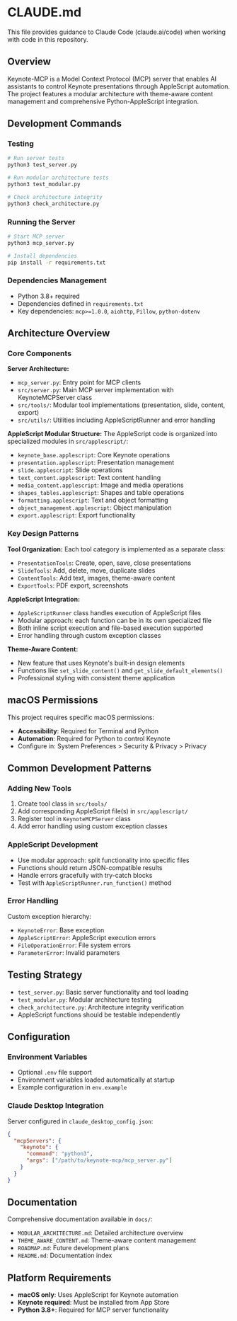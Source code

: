 # CLAUDE.md

This file provides guidance to Claude Code (claude.ai/code) when working with code in this repository.

## Overview

Keynote-MCP is a Model Context Protocol (MCP) server that enables AI assistants to control Keynote presentations through AppleScript automation. The project features a modular architecture with theme-aware content management and comprehensive Python-AppleScript integration.

## Development Commands

### Testing
```bash
# Run server tests
python3 test_server.py

# Run modular architecture tests
python3 test_modular.py

# Check architecture integrity
python3 check_architecture.py
```

### Running the Server
```bash
# Start MCP server
python3 mcp_server.py

# Install dependencies
pip install -r requirements.txt
```

### Dependencies Management
- Python 3.8+ required
- Dependencies defined in `requirements.txt`
- Key dependencies: `mcp>=1.0.0`, `aiohttp`, `Pillow`, `python-dotenv`

## Architecture Overview

### Core Components

**Server Architecture:**
- `mcp_server.py`: Entry point for MCP clients
- `src/server.py`: Main MCP server implementation with KeynoteMCPServer class
- `src/tools/`: Modular tool implementations (presentation, slide, content, export)
- `src/utils/`: Utilities including AppleScriptRunner and error handling

**AppleScript Modular Structure:**
The AppleScript code is organized into specialized modules in `src/applescript/`:
- `keynote_base.applescript`: Core Keynote operations
- `presentation.applescript`: Presentation management
- `slide.applescript`: Slide operations
- `text_content.applescript`: Text content handling
- `media_content.applescript`: Image and media operations
- `shapes_tables.applescript`: Shapes and table operations
- `formatting.applescript`: Text and object formatting
- `object_management.applescript`: Object manipulation
- `export.applescript`: Export functionality

### Key Design Patterns

**Tool Organization:**
Each tool category is implemented as a separate class:
- `PresentationTools`: Create, open, save, close presentations
- `SlideTools`: Add, delete, move, duplicate slides
- `ContentTools`: Add text, images, theme-aware content
- `ExportTools`: PDF export, screenshots

**AppleScript Integration:**
- `AppleScriptRunner` class handles execution of AppleScript files
- Modular approach: each function can be in its own specialized file
- Both inline script execution and file-based execution supported
- Error handling through custom exception classes

**Theme-Aware Content:**
- New feature that uses Keynote's built-in design elements
- Functions like `set_slide_content()` and `get_slide_default_elements()`
- Professional styling with consistent theme application

## macOS Permissions

This project requires specific macOS permissions:
- **Accessibility**: Required for Terminal and Python
- **Automation**: Required for Python to control Keynote
- Configure in: System Preferences > Security & Privacy > Privacy

## Common Development Patterns

### Adding New Tools
1. Create tool class in `src/tools/`
2. Add corresponding AppleScript file(s) in `src/applescript/`
3. Register tool in `KeynoteMCPServer` class
4. Add error handling using custom exception classes

### AppleScript Development
- Use modular approach: split functionality into specific files
- Functions should return JSON-compatible results
- Handle errors gracefully with try-catch blocks
- Test with `AppleScriptRunner.run_function()` method

### Error Handling
Custom exception hierarchy:
- `KeynoteError`: Base exception
- `AppleScriptError`: AppleScript execution errors
- `FileOperationError`: File system errors
- `ParameterError`: Invalid parameters

## Testing Strategy

- `test_server.py`: Basic server functionality and tool loading
- `test_modular.py`: Modular architecture testing
- `check_architecture.py`: Architecture integrity verification
- AppleScript functions should be testable independently

## Configuration

### Environment Variables
- Optional `.env` file support
- Environment variables loaded automatically at startup
- Example configuration in `env.example`

### Claude Desktop Integration
Server configured in `claude_desktop_config.json`:
```json
{
  "mcpServers": {
    "keynote": {
      "command": "python3",
      "args": ["/path/to/keynote-mcp/mcp_server.py"]
    }
  }
}
```

## Documentation

Comprehensive documentation available in `docs/`:
- `MODULAR_ARCHITECTURE.md`: Detailed architecture overview
- `THEME_AWARE_CONTENT.md`: Theme-aware content management
- `ROADMAP.md`: Future development plans
- `README.md`: Documentation index

## Platform Requirements

- **macOS only**: Uses AppleScript for Keynote automation
- **Keynote required**: Must be installed from App Store
- **Python 3.8+**: Required for MCP server functionality